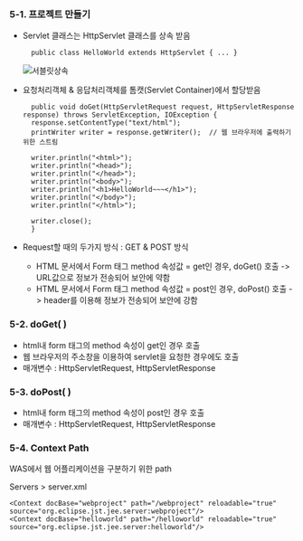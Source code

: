 ### 5-1. 프로젝트 만들기

- Servlet 클래스는 HttpServlet 클래스를 상속 받음

	    public class HelloWorld extends HttpServlet { ... }
	
	![서블릿상속](https://lh3.googleusercontent.com/_3luH0Gys1Yc0ZtshIBX2064rO6AO1QJxn-9V5O0LfvYwm0Cab5G0Limir-Fb-RpLd-PR7G5tXA)

- 요청처리객체 & 응답처리객체를 톰캣(Servlet Container)에서 할당받음

	    public void doGet(HttpServletRequest request, HttpServletResponse response) throws ServletException, IOException { 
		response.setContentType("text/html");
		printWriter writer = response.getWriter();  // 웹 브라우저에 출력하기 위한 스트림
		
		writer.println("<html>");
		writer.println("<head>");
		writer.println("</head>");
		writer.println("<body>");
		writer.println("<h1>HelloWorld~~~</h1>");
		writer.println("</body>");
		writer.println("</html>");
		
		writer.close();
		}

- Request할 때의 두가지 방식 : GET & POST 방식
	- HTML 문서에서 Form 태그 method 속성값 = get인 경우, doGet() 호출
	  -> URL값으로 정보가 전송되어 보안에 약함
	- HTML 문서에서 Form 태그 method 속성값 = post인 경우, doPost() 호출
	  -> header를 이용해 정보가 전송되어 보안에 강함

### 5-2. doGet( )
- html내 form 태그의 method 속성이 get인 경우 호출
- 웹 브라우저의 주소창을 이용하여 servlet을 요청한 경우에도 호출
- 매개변수 : HttpServletRequest, HttpServletResponse


### 5-3. doPost( )
- html내 form 태그의 method 속성이 post인 경우 호출
- 매개변수 : HttpServletRequest, HttpServletResponse

### 5-4. Context Path
WAS에서 웹 어플리케이션을 구분하기 위한 path

Servers > server.xml

    <Context docBase="webproject" path="/webproject" reloadable="true" source="org.eclipse.jst.jee.server:webproject"/>
    <Context docBase="helloworld" path="/helloworld" reloadable="true" source="org.eclipse.jst.jee.server:helloworld"/>





<!--stackedit_data:
eyJoaXN0b3J5IjpbMTUzNDc5NDQ0MCwxNzcwODQ0MjY5LC0xNT
E2ODQwOTI2LDU1NTc0MDQ3Niw0OTEzNjcwOTAsLTIwODg3NDY2
MTJdfQ==
-->